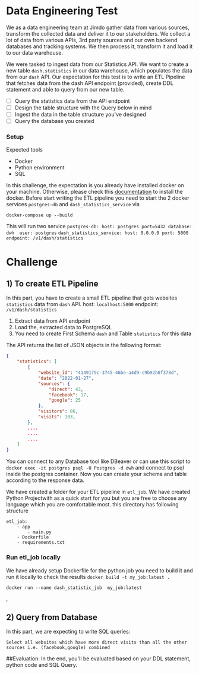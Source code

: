 # Data Engineering Test

We as a data engineering team at Jimdo gather data from various sources, transform the collected data and deliver it to our stakeholders.
We collect a lot of data from various APIs, 3rd party sources and our own backend databases and tracking systems. We then process it, transform it and load it to our data warehouse.

We were tasked to ingest data from our Statistics API. We want to create a new table `dash.statistics` in our data warehouse, which populates the data from our `dash` API. Our expectation for this test is to write an ETL Pipeline that fetches data from the dash API endpoint (provided), create DDL statement and able to query from our new table.

- [ ] Query the statistics data from the API endpoint
- [ ] Design the table structure with the Query below in mind
- [ ] Ingest the data in the table structure you've designed
- [ ] Query the database you created

### Setup 

Expected tools

- Docker
- Python environment
- SQL 

In this challenge, the expectation is you already have installed docker on your machine. Otherwise, please check this [documentation](https://docs.docker.com/get-docker/ )  to install the docker.
Before start writing the ETL pipeline you need to start the 2 docker services `postgres-db` and `dash_statistics_service`
via 

`docker-compose up --build` 

This will run two service 
`postgres-db: host: postgres port=5432 database: dwh  user: postgres`
`dash_statistics_service: host: 0.0.0.0 port: 5000 endpoint: /v1/dash/statistics` 




# Challenge

## 1) To create ETL Pipeline 

In this part, you have to create a small ETL pipeline that gets websites `statistics` data from `dash` API. 
host: `localhost:5000` endpoint: `/v1/dash/statistics` 

1. Extract data from API endpoint  
2. Load the, extracted data to PostgreSQL 
3. You need to create First Schema `dash` and Table  `statistics` for this data 

The API returns the list of JSON objects in the following format:

```json
{
    "statistics": [
        {
            "website_id": "4149179c-3745-46be-a4d9-c9b92b0f378d",
            "date": "2022-01-27",
            "sources": {
                "direct": 43,
                "facebook": 17,
                "google": 25
            },
            "visitors": 86,
            "visits": 103,
        },
        ....
        ....
        ....
    ]
}
```

You can connect to any Database tool like DBeaver or can use this script to 
` docker exec -it postgres psql -U Postgres -d dwh` 
and connect to psql inside the postgres container.
Now you can create your schema and table according to the response data.



We have created a folder for your ETL pipeline in `etl_job`.  We have created Python Projectwith  as a quick start for you but you are free to choose any language which you are comfortable most.
this directory has following structure
 

```
etl_job:
    - app
        - main.py
    - Dockerfile
    - requirements.txt
```


### Run etl_job locally

We have  already setup Dockerfile for the python job you need to build it and run it locally to check the results 
`docker build -t my_job:latest . `

`docker run --name dash_statistic_job  my_job:latest `


,
## 2) Query from Database
In this part, we are expecting to write SQL queries:

`Select all websites which have more direct visits than all the other sources i.e. (facebook,google) combined`
 
 
##Evaluation:
In the end, you'll be evaluated based on your DDL statement, python code and SQL Query.
